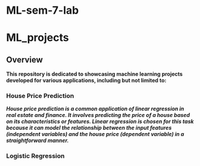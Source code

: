 # ML-sem-7-lab
# ML_projects
## Overview
**This repository is dedicated to showcasing machine learning projects developed for various applications, including but not limited to:**

### House Price Prediction
***House price prediction is a common application of linear regression in real estate and finance. It involves predicting the price of a house based on its characteristics or features. Linear regression is chosen for this task because it can model the relationship between the input features (independent variables) and the house price (dependent variable) in a straightforward manner.***
### Logistic Regression
